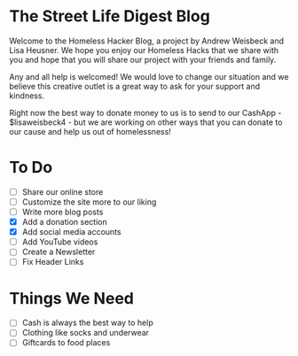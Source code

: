 # The Street Life Digest Blog

Welcome to the Homeless Hacker Blog, a project by Andrew Weisbeck and Lisa Heusner. We hope you enjoy our Homeless Hacks that we share with you and hope that you will share our project with your friends and family.

Any and all help is welcomed! We would love to change our situation and we believe this creative outlet is a great way to ask for your support and kindness.

Right now the best way to donate money to us is to send to our CashApp - $lisaweisbeck4 - but we are working on other ways that you can donate to our cause and help us out of homelessness!

# To Do

- [ ] Share our online store
- [ ] Customize the site more to our liking
- [ ] Write more blog posts
- [x] Add a donation section
- [x] Add social media accounts
- [ ] Add YouTube videos
- [ ] Create a Newsletter
- [ ] Fix Header Links

# Things We Need

- [ ] Cash is always the best way to help
- [ ] Clothing like socks and underwear
- [ ] Giftcards to food places
